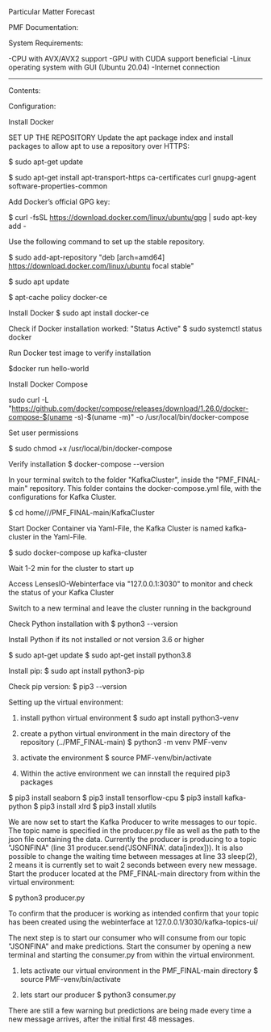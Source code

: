 Particular Matter Forecast
 
PMF Documentation:

 
System Requirements:
 
-CPU with AVX/AVX2 support -GPU with CUDA support beneficial -Linux operating system with GUI (Ubuntu 20.04) -Internet connection
 
___
Contents:
 
Configuration:
 
Install Docker
 
SET UP THE REPOSITORY Update the apt package index and install packages to allow apt to use a repository over HTTPS:
 
$ sudo apt-get update
 
$ sudo apt-get install apt-transport-https
ca-certificates
curl
gnupg-agent
software-properties-common
 
Add Docker’s official GPG key:
 
$ curl -fsSL https://download.docker.com/linux/ubuntu/gpg | sudo apt-key add -
 
Use the following command to set up the stable repository.
 
$ sudo add-apt-repository "deb [arch=amd64] https://download.docker.com/linux/ubuntu focal stable"
 
$ sudo apt update
 
$ apt-cache policy docker-ce
 
Install Docker $ sudo apt install docker-ce
 
Check if Docker installation worked: "Status Active" $ sudo systemctl status docker
 
Run Docker test image to verify installation
 
$docker run hello-world
 
Install Docker Compose
 
sudo curl -L "https://github.com/docker/compose/releases/download/1.26.0/docker-compose-$(uname -s)-$(uname -m)" -o /usr/local/bin/docker-compose
 
Set user permissions
 
$ sudo chmod +x /usr/local/bin/docker-compose
 
Verify installation $ docker-compose --version
 
 
In your terminal switch to the folder "KafkaCluster", inside the "PMF_FINAL-main" repository. This folder  contains the docker-compose.yml file, with the configurations for Kafka Cluster.
 
$ cd home/<user>/<downloadLocation>/PMF_FINAL-main/KafkaCluster
 
Start Docker Container via Yaml-File, the Kafka Cluster is named kafka-cluster in the Yaml-File.
 
$ sudo docker-compose up kafka-cluster
 
Wait 1-2 min for the cluster to start up
 
Access LensesIO-Webinterface via "127.0.0.1:3030" to monitor and check the status of your Kafka Cluster
 
Switch to a new terminal and leave the cluster running in the background
 
Check Python installation with $ python3 --version
 
Install Python if its not installed or not version 3.6 or higher
 
$ sudo apt-get update $ sudo apt-get install python3.8
 
Install pip: 
$ sudo apt install python3-pip 
 
Check pip version: 
$ pip3 --version
 

Setting up the virtual environment: 
 
1) install python virtual environment
$ sudo apt install python3-venv
 
2) create a python virtual environment in the main directory of the repository (../PMF_FINAL-main) 
$ python3 -m venv PMF-venv 
 
3) activate the environment
$ source PMF-venv/bin/activate
 
4) Within the active environment we can innstall the required pip3 packages
 
$ pip3 install seaborn
$ pip3 install tensorflow-cpu
$ pip3 install kafka-python
$ pip3 install xlrd
$ pip3 install xlutils
 
We are now set to start the Kafka Producer to write messages to our topic. The topic name is specified in the producer.py file as well as the path to the json file containing the data. Currently the producer is producing to a topic "JSONFINA" (line 31 producer.send('JSONFINA'. data[index])). It is also possible to change the waiting time between messages at line 33 sleep(2), 2 means it is currently set to wait 2 seconds between every new message.
Start the producer located at the PMF_FINAL-main directory from within the virtual environment:
 
$ python3 producer.py
 
To confirm that the producer is working as intended confirm that your topic has been created using the webinterface at 127.0.0.1/3030/kafka-topics-ui/
 

The next step is to start our consumer who will consume from our topic "JSONFINA" and make predictions.
Start the consumer by opening a new terminal and starting the consumer.py from within the virtual environment.
 
1) lets activate our virtual environment in the PMF_FINAL-main directory
$ source PMF-venv/bin/activate
 
2) lets start our producer
$ python3 consumer.py
 
There are still a few warning but predictions are being made every time a new message arrives, after the initial first 48 messages.


